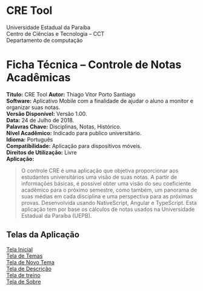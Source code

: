 
# CRE Tool

 Universidade Estadual da Paraíba  
 Centro de Ciências e Tecnologia – CCT  
 Departamento de computação  


# **Ficha Técnica – Controle de Notas Acadêmicas**

 **Titulo:** CRE Tool 
 **Autor:** Thiago Vitor Porto Santiago  
 **Software:** Aplicativo Mobile com a finalidade de ajudar o aluno a monitor e organizar suas notas.  
 **Versão Disponível:** Versão 1.00.  
 **Data:** 24 de Julho de 2018.   
 **Palavras Chave:** Disciplinas, Notas, Histórico.  
 **Nível Acadêmico:** Indicado para publico universitário.  
 **Idioma:** Português  
 **Compatibilidade:** Aplicação para dispositivos móveis.  
 **Direitos de Utilização:** Livre  
 **Aplicação:** 
> O controle CRE é uma aplicação que objetiva proporcionar aos estudantes universitários uma visão de suas notas. A partir de informações básicas, é possível obter uma visão do seu coeficiente acadêmico para o próximo semestre, como também, um panorama de suas médias em cada disciplina e uma perspectiva para as próximas provas. Desenvolvida usando NativeScript, Angular e TypeScript.
> Esta aplicação tem por base os cálculos de notas usados na Universidade Estadual da Paraíba (UEPB).


## Telas da Aplicação  
[Tela Inicial](#)  
[Tela de Temas](#)  
[Tela de Novo Tema](#)  
[Tela de Descrição](#)  
[Tela de treino](#)  
[Tela de Sobre](#)  

